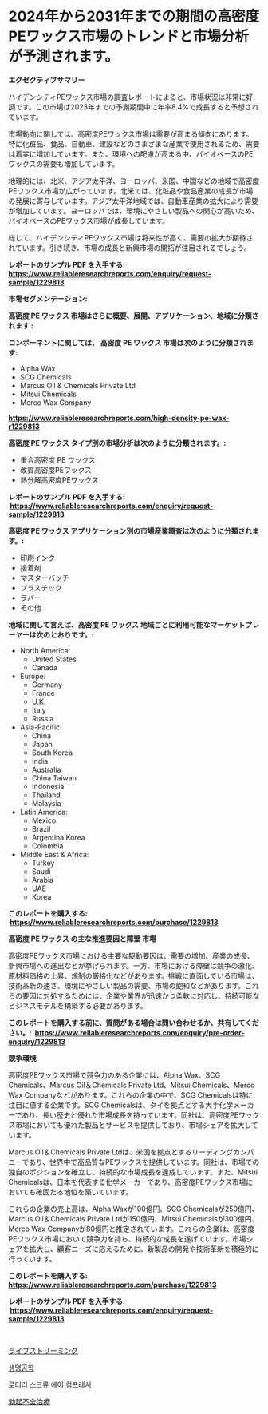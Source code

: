 <p><h1>2024年から2031年までの期間の高密度PEワックス市場のトレンドと市場分析が予測されます。</h1></p><p><strong>エグゼクティブサマリー</strong></p>
<p><p>ハイデンシティPEワックス市場の調査レポートによると、市場状況は非常に好調です。この市場は2023年までの予測期間中に年率8.4%で成長すると予想されています。</p><p>市場動向に関しては、高密度PEワックス市場は需要が高まる傾向にあります。特に化粧品、食品、自動車、建設などのさまざまな産業で使用されるため、需要は着実に増加しています。また、環境への配慮が高まる中、バイオベースのPEワックスの需要も増加しています。</p><p>地理的には、北米、アジア太平洋、ヨーロッパ、米国、中国などの地域で高密度PEワックス市場が広がっています。北米では、化粧品や食品産業の成長が市場の発展に寄与しています。アジア太平洋地域では、自動車産業の拡大により需要が増加しています。ヨーロッパでは、環境にやさしい製品への関心が高いため、バイオベースのPEワックス市場が成長しています。</p><p>総じて、ハイデンシティPEワックス市場は将来性が高く、需要の拡大が期待されています。引き続き、市場の成長と新興市場の開拓が注目されるでしょう。</p></p>
<p><strong>レポートのサンプル PDF を入手する: <a href="https://www.reliableresearchreports.com/enquiry/request-sample/1229813">https://www.reliableresearchreports.com/enquiry/request-sample/1229813</a></strong></p>
<p><strong>市場セグメンテーション:</strong></p>
<p><strong> 高密度 PE ワックス 市場はさらに概要、展開、アプリケーション、地域に分類されます :</strong></p>
<p><strong>コンポーネントに関しては、 高密度 PE ワックス 市場は次のように分類されます: &nbsp;</strong></p>
<p><ul><li>Alpha Wax</li><li>SCG Chemicals</li><li>Marcus Oil & Chemicals Private Ltd</li><li>Mitsui Chemicals</li><li>Merco Wax Company</li></ul></p>
<p><strong><a href="https://www.reliableresearchreports.com/high-density-pe-wax-r1229813">https://www.reliableresearchreports.com/high-density-pe-wax-r1229813</a></strong></p>
<p><strong> 高密度 PE ワックス タイプ別の市場分析は次のように分類されます。:</strong></p>
<p><ul><li>重合高密度 PE ワックス</li><li>改質高密度PEワックス</li><li>熱分解高密度PEワックス</li></ul></p>
<p><strong>レポートのサンプル PDF を入手する: &nbsp;<a href="https://www.reliableresearchreports.com/enquiry/request-sample/1229813">https://www.reliableresearchreports.com/enquiry/request-sample/1229813</a></strong></p>
<p><strong> 高密度 PE ワックス アプリケーション別の市場産業調査は次のように分類されます。:</strong></p>
<p><ul><li>印刷インク</li><li>接着剤</li><li>マスターバッチ</li><li>プラスチック</li><li>ラバー</li><li>その他</li></ul></p>
<p><strong>地域に関して言えば、高密度 PE ワックス 地域ごとに利用可能なマーケットプレーヤーは次のとおりです。:</strong></p>
<p><ul>
    <li>
        North America:
        <ul>
            <li>United States</li>
            <li>Canada</li>
        </ul>
    </li>
    <li>
        Europe:
        <ul>
            <li>Germany</li>
            <li>France</li>
            <li>U.K.</li>
            <li>Italy</li>
            <li>Russia</li>
        </ul>
    </li>
    <li>
        Asia-Pacific:
        <ul>
            <li>China</li>
            <li>Japan</li>
            <li>South Korea</li>
            <li>India</li>
            <li>Australia</li>
            <li>China Taiwan</li>
            <li>Indonesia</li>
            <li>Thailand</li>
            <li>Malaysia</li>
        </ul>
    </li>
    <li>
        Latin America:
        <ul>
            <li>Mexico</li>
            <li>Brazil</li>
            <li>Argentina Korea</li>
            <li>Colombia</li>
        </ul>
    </li>
    <li>
        Middle East & Africa:
        <ul>
            <li>Turkey</li>
            <li>Saudi</li>
            <li>Arabia</li>
            <li>UAE</li>
            <li>Korea</li>
        </ul>
    </li>
    </ul></p>
<p><strong>このレポートを購入する: &nbsp;<a href="https://www.reliableresearchreports.com/purchase/1229813">https://www.reliableresearchreports.com/purchase/1229813</a></strong></p>
<p><strong>高密度 PE ワックス の主な推進要因と障壁 市場</strong></p>
<p><p>高密度PEワックス市場における主要な駆動要因は、需要の増加、産業の成長、新興市場への進出などが挙げられます。一方、市場における障壁は競争の激化、原材料価格の上昇、規制の厳格化などがあります。挑戦に直面している市場は、技術革新の速さ、環境にやさしい製品の需要、市場の飽和などがあります。これらの要因に対処するためには、企業や業界が迅速かつ柔軟に対応し、持続可能なビジネスモデルを構築する必要があります。</p></p>
<p><strong>このレポートを購入する前に、質問がある場合は問い合わせるか、共有してください。:&nbsp; <a href="https://www.reliableresearchreports.com/enquiry/pre-order-enquiry/1229813">https://www.reliableresearchreports.com/enquiry/pre-order-enquiry/1229813</a></strong></p>
<p><strong>競争環境</strong></p>
<p><p>高密度PEワックス市場で競争力のある企業には、Alpha Wax、SCG Chemicals、Marcus Oil＆Chemicals Private Ltd、Mitsui Chemicals、Merco Wax Companyなどがあります。これらの企業の中で、SCG Chemicalsは特に注目に値する企業です。SCG Chemicalsは、タイを拠点とする大手化学メーカーであり、長い歴史と優れた市場成長を持っています。同社は、高密度PEワックス市場においても優れた製品とサービスを提供しており、市場シェアを拡大しています。</p><p>Marcus Oil＆Chemicals Private Ltdは、米国を拠点とするリーディングカンパニーであり、世界中で高品質なPEワックスを提供しています。同社は、市場での独自のポジションを確立し、持続的な市場成長を達成しています。また、Mitsui Chemicalsは、日本を代表する化学メーカーであり、高密度PEワックス市場においても確固たる地位を築いています。</p><p>これらの企業の売上高は、Alpha Waxが100億円、SCG Chemicalsが250億円、Marcus Oil＆Chemicals Private Ltdが150億円、Mitsui Chemicalsが300億円、Merco Wax Companyが80億円と推定されています。これらの企業は、高密度PEワックス市場において競争力を持ち、持続的な成長を遂げています。市場シェアを拡大し、顧客ニーズに応えるために、新製品の開発や技術革新を積極的に行っています。</p></p>
<p><strong>このレポートを購入する: &nbsp; <a href="https://www.reliableresearchreports.com/purchase/1229813">https://www.reliableresearchreports.com/purchase/1229813</a></strong></p>
<p><strong>レポートのサンプル PDF を入手する: &nbsp;<a href="https://www.reliableresearchreports.com/enquiry/request-sample/1229813">https://www.reliableresearchreports.com/enquiry/request-sample/1229813</a></strong><strong></strong></p>
<p>&nbsp;</p>
<p><p><a href="https://medium.com/@edwards13jessica/%E3%83%A9%E3%82%A4%E3%83%96%E3%82%B9%E3%83%88%E3%83%AA%E3%83%BC%E3%83%9F%E3%83%B3%E3%82%B0%E5%B8%82%E5%A0%B4-%E5%B8%82%E5%A0%B4%E3%82%B7%E3%82%A7%E3%82%A2-%E5%B8%82%E5%A0%B4%E5%8B%95%E5%90%91-%E3%81%8A%E3%82%88%E3%81%B3%E5%B0%86%E6%9D%A5%E3%81%AE%E6%88%90%E9%95%B7%E3%82%92%E6%8E%A2%E3%82%8B-84567e50ec4a">ライブストリーミング</a></p><p><a href="https://medium.com/@darrellacocha676/%EC%83%9D%EB%AC%BC%EA%B3%B5%ED%95%99-%EC%8B%9C%EC%9E%A5-%EA%B7%9C%EB%AA%A8%EB%8A%94-%EA%B8%80%EB%A1%9C%EB%B2%8C-%EC%82%B0%EC%97%85%EC%97%90%EC%84%9C-%EC%B5%9C%EC%A0%81%EC%9D%98-%EB%A7%88%EC%BC%80%ED%8C%85-%EC%B1%84%EB%84%90%EC%9D%84-%EB%B3%B4%EC%97%AC%EC%A4%8D%EB%8B%88%EB%8B%A4-d104e553c427">생명공학</a></p><p><a href="https://medium.com/@llanajer/%ED%9A%8C%EC%A0%84%EC%8B%9D-%EC%8A%A4%ED%81%AC%EB%A5%98-%EA%B3%B5%EA%B8%B0-%EC%95%95%EC%B6%95%EA%B8%B0-%EC%8B%9C%EC%9E%A5-%EC%84%B1%EA%B3%B5%EC%A0%81%EC%9D%B8-%EB%B9%84%EC%A6%88%EB%8B%88%EC%8A%A4-%EC%A0%84%EB%9E%B5%EC%9D%98-%EC%97%B4%EC%87%A0-2031%EB%85%84%EA%B9%8C%EC%A7%80-%EC%98%88%EC%B8%A1-ecec53f1a532">로터리 스크류 에어 컴프레서</a></p><p><a href="https://medium.com/@nyahmertz1944/%E5%8B%83%E8%B5%B7%E4%B8%8D%E5%85%A8%E6%B2%BB%E7%99%82%E5%B8%82%E5%A0%B4%E5%88%86%E6%9E%90-%E5%85%B6cagr%E5%80%BC-%E5%B8%82%E5%A0%B4%E5%88%86%E5%89%B2%E5%92%8C%E5%85%A8%E7%90%83%E8%A1%8C%E6%A5%AD%E6%A6%82%E6%B3%81-28eca2fc44e0">勃起不全治療</a></p></p>
